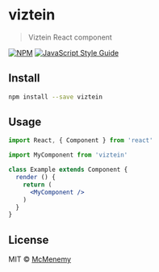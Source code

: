 # viztein

> Viztein React component

[![NPM](https://img.shields.io/npm/v/viztein.svg)](https://www.npmjs.com/package/viztein) [![JavaScript Style Guide](https://img.shields.io/badge/code_style-standard-brightgreen.svg)](https://standardjs.com)

## Install

```bash
npm install --save viztein
```

## Usage

```jsx
import React, { Component } from 'react'

import MyComponent from 'viztein'

class Example extends Component {
  render () {
    return (
      <MyComponent />
    )
  }
}
```

## License

MIT © [McMenemy](https://github.com/McMenemy)
